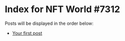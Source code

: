 # Index for NFT World #7312
Posts will be displayed in the order below:

- [Your first post](./001-first.md)


